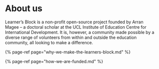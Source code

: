 # About us

Learner’s Block is a non-profit open-source project founded by Arran Magee – a doctoral scholar at the UCL Institute of Education Centre for International Development. It is, however, a community made possible by a diverse range of volunteers from within and outside the education community, all looking to make a difference.

{% page-ref page="why-we-make-the-learners-block.md" %}

{% page-ref page="how-we-are-funded.md" %}










